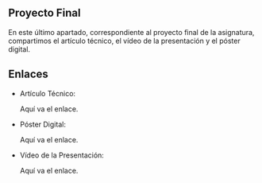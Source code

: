 ## Proyecto Final
En este último apartado, correspondiente al proyecto final de la asignatura, compartimos el artículo técnico, el vídeo de la presentación y el póster digital.

## Enlaces
- Artículo Técnico:

  Aquí va el enlace.
  
- Póster Digital:

  Aquí va el enlace.
  
- Vídeo de la Presentación:

  Aquí va el enlace.

